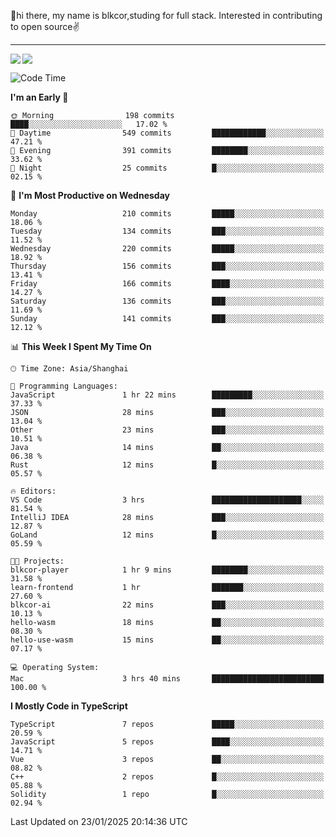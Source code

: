 👋hi there, my name is blkcor,studing for full stack.
Interested in contributing to open source✌️

<hr/>

![](https://github-readme-stats.vercel.app/api?username=blkcor)
<a href="https://github.com/blkcor/github-readme-stats">
    <img align="left" src="https://github-readme-stats.vercel.app/api/top-langs/?username=blkcor&hide=jupyter%20notebook,shaderlab,tex,c%23&langs_count=9" />
</a>


<!--START_SECTION:waka-->
![Code Time](http://img.shields.io/badge/Code%20Time-1%2C781%20hrs%2017%20mins-blue)

**I'm an Early 🐤** 

```text
🌞 Morning                198 commits         ████░░░░░░░░░░░░░░░░░░░░░   17.02 % 
🌆 Daytime                549 commits         ████████████░░░░░░░░░░░░░   47.21 % 
🌃 Evening                391 commits         ████████░░░░░░░░░░░░░░░░░   33.62 % 
🌙 Night                  25 commits          █░░░░░░░░░░░░░░░░░░░░░░░░   02.15 % 
```
📅 **I'm Most Productive on Wednesday** 

```text
Monday                   210 commits         █████░░░░░░░░░░░░░░░░░░░░   18.06 % 
Tuesday                  134 commits         ███░░░░░░░░░░░░░░░░░░░░░░   11.52 % 
Wednesday                220 commits         █████░░░░░░░░░░░░░░░░░░░░   18.92 % 
Thursday                 156 commits         ███░░░░░░░░░░░░░░░░░░░░░░   13.41 % 
Friday                   166 commits         ████░░░░░░░░░░░░░░░░░░░░░   14.27 % 
Saturday                 136 commits         ███░░░░░░░░░░░░░░░░░░░░░░   11.69 % 
Sunday                   141 commits         ███░░░░░░░░░░░░░░░░░░░░░░   12.12 % 
```


📊 **This Week I Spent My Time On** 

```text
🕑︎ Time Zone: Asia/Shanghai

💬 Programming Languages: 
JavaScript               1 hr 22 mins        █████████░░░░░░░░░░░░░░░░   37.33 % 
JSON                     28 mins             ███░░░░░░░░░░░░░░░░░░░░░░   13.04 % 
Other                    23 mins             ███░░░░░░░░░░░░░░░░░░░░░░   10.51 % 
Java                     14 mins             ██░░░░░░░░░░░░░░░░░░░░░░░   06.38 % 
Rust                     12 mins             █░░░░░░░░░░░░░░░░░░░░░░░░   05.57 % 

🔥 Editors: 
VS Code                  3 hrs               ████████████████████░░░░░   81.54 % 
IntelliJ IDEA            28 mins             ███░░░░░░░░░░░░░░░░░░░░░░   12.87 % 
GoLand                   12 mins             █░░░░░░░░░░░░░░░░░░░░░░░░   05.59 % 

🐱‍💻 Projects: 
blkcor-player            1 hr 9 mins         ████████░░░░░░░░░░░░░░░░░   31.58 % 
learn-frontend           1 hr                ███████░░░░░░░░░░░░░░░░░░   27.60 % 
blkcor-ai                22 mins             ███░░░░░░░░░░░░░░░░░░░░░░   10.13 % 
hello-wasm               18 mins             ██░░░░░░░░░░░░░░░░░░░░░░░   08.30 % 
hello-use-wasm           15 mins             ██░░░░░░░░░░░░░░░░░░░░░░░   07.17 % 

💻 Operating System: 
Mac                      3 hrs 40 mins       █████████████████████████   100.00 % 
```

**I Mostly Code in TypeScript** 

```text
TypeScript               7 repos             █████░░░░░░░░░░░░░░░░░░░░   20.59 % 
JavaScript               5 repos             ████░░░░░░░░░░░░░░░░░░░░░   14.71 % 
Vue                      3 repos             ██░░░░░░░░░░░░░░░░░░░░░░░   08.82 % 
C++                      2 repos             █░░░░░░░░░░░░░░░░░░░░░░░░   05.88 % 
Solidity                 1 repo              █░░░░░░░░░░░░░░░░░░░░░░░░   02.94 % 
```




 Last Updated on 23/01/2025 20:14:36 UTC
<!--END_SECTION:waka-->


